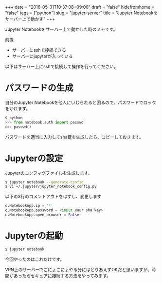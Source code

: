 +++
date = "2016-05-31T10:37:08+09:00"
draft = "false"
hidefromhome = "false"
tags = ["python"]
slug = "jupyter-server"
title = "Jupyter Notebookをサーバー上で動かす"
+++

Jupyter Notebookをサーバー上で動かした時のメモです。

前提

- サーバーにsshで接続できる
- サーバーにjupyterが入っている

以下はサーバー上にsshで接続して操作を行ってください。

# パスワードの生成

自分のJupyter Notebookを他人にいじられると困るので、パスワードでロックをかけます。

```python
$ python
>>> from notebook.auth import passwd
>>> passwd()
```

パスワードを適当に入力してsha鍵を生成したら、コピーしておきます。

# Jupyterの設定

Jupyterのコンフィグファイルを生成します。

```bash
$ jupyter notebook --generate-config
$ vi ~/.jupyter/jupyter_notebook_config.py
```

以下の3行のコメントアウトをはずし、変更します

```python
c.NotebookApp.ip = '*'
c.NotebookApp.password = <input your sha key>
c.NotebookApp.open_browser = False
```

# Jupyterの起動

```bash
$ jupyter notebook
```

今回やったのはこれだけです。

VPN上のサーバーでごにょごにょやる分にはとりあえずOKだと思いますが、時間があったらセキュアに接続する方法をやってみます。
